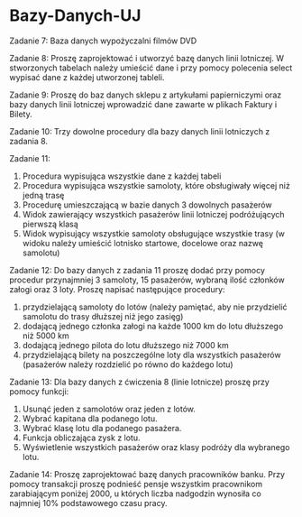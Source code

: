 # Bazy-Danych-UJ

Zadanie 7:
Baza danych wypożyczalni filmów DVD

Zadanie 8:
Proszę zaprojektować i utworzyć bazę danych linii lotniczej. W stworzonych tabelach należy umieścić dane i przy pomocy polecenia select wypisać dane z każdej utworzonej tableli.

Zadanie 9:
Proszę do baz danych sklepu z artykułami papierniczymi oraz bazy danych linii lotniczej wprowadzić dane zawarte w plikach Faktury i Bilety. 

Zadanie 10:
Trzy dowolne procedury dla bazy danych linii lotniczych z zadania 8.

Zadanie 11:
  1. Procedura wypisująca wszystkie dane z każdej tabeli
  2. Procedura wypisująca wszystkie samoloty, które obsługiwały więcej niż jedną trasę
  3. Procedurę umieszczającą w bazie danych 3 dowolnych pasażerów
  4. Widok zawierający wszystkich pasażerów linii lotniczej podróżujących pierwszą klasą
  5. Widok wypisujący wszystkie samoloty obsługujące wszystkie trasy (w widoku należy umieścić lotnisko startowe, docelowe oraz nazwę samolotu)
  
Zadanie 12:
Do bazy danych z zadania 11 proszę dodać przy pomocy procedur przynajmniej 3 samoloty, 15 pasażerów, wybraną ilość członków załogi oraz 3 loty.
Proszę napisać następujące procedury:
  1. przydzielającą samoloty do lotów (należy pamiętać, aby nie przydzielić samolotu do trasy dłuższej niż jego zasięg)
  2. dodającą jednego członka załogi na każde 1000 km do lotu dłuższego niż 5000 km
  3. dodającą jednego pilota do lotu dłuższego niż 7000 km
  4. przydzielającą bilety na poszczególne loty dla wszystkich pasażerów (pasażerów należy rozdzielić po równo do każdego lotu)
  
 Zadanie 13:
 Dla bazy danych z ćwiczenia 8 (linie lotnicze) proszę przy pomocy funkcji:
  1. Usunąć jeden z samolotów oraz jeden z lotów.
  2. Wybrać kapitana dla podanego lotu.
  3. Wybrać klasę lotu dla podanego pasażera.
  4. Funkcja obliczająca zysk z lotu.
  5. Wyświetlenie wszystkich pasażerów oraz klasy podróży dla wybranego lotu.
  
Zadanie 14:
Proszę zaprojektować bazę danych pracowników banku. Przy pomocy transakcji proszę podnieść pensje wszystkim pracownikom zarabiającym poniżej 2000, u których liczba nadgodzin wynosiła co najmniej 10% podstawowego czasu pracy.
